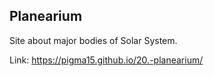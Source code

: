 ## Planearium

Site about major bodies of Solar System.


Link: https://pigma15.github.io/20.-planearium/